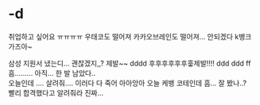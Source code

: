 # -d
취업하고 싶어요 ㅠㅠㅠㅠ
우태코도 떨어져 카카오브레인도 떨어져... 
안되겠다 k뱅크 가즈아~


  
  삼성 지원서 냈는디... 괜찮겠지,,?
  제발~~
  dddd
  후후후후후후훟제발!!!!
ddd
ddd
ff
흠.........
아직... 한 발 남았다..  
오늘인데 .... 살려줘.... 이러다 다 죽어
아아앙아 오늘 케뱅 코테인데 흠... 잘 봤나..?  
빨리 합격했다고 알려줘라 진짜...

